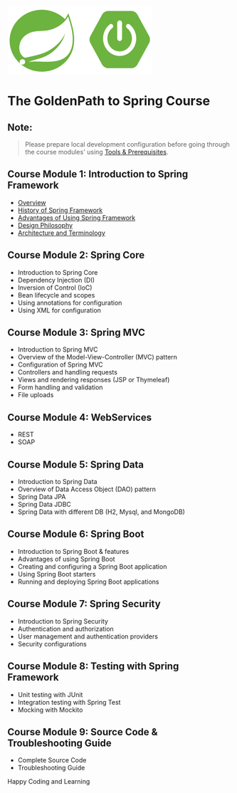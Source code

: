 ![Image](./images/SpringLogo.png "SpringFramework")

# The GoldenPath to Spring Course

## Note: 
> Please prepare local development configuration before going through the course modules' using [Tools & Prerequisites](ToolsForTheCourse.md). 

## Course Module 1: Introduction to Spring Framework
* [Overview](./coursemodule1/IntroductionToSpringFramework.md)
* [History of Spring Framework](./coursemodule1/HistoryOfSpringFramework.md)
* [Advantages of Using Spring Framework](./coursemodule1/AdvantagesOfSpringFramework.md)
* [Design Philosophy](./coursemodule1/DesignPhilosophy.md)
* [Architecture and Terminology](./coursemodule1/ArchitectureAndTerminology.md)

## Course Module 2: Spring Core
* Introduction to Spring Core
* Dependency Injection (DI)
* Inversion of Control (IoC)
* Bean lifecycle and scopes
* Using annotations for configuration
* Using XML for configuration

## Course Module 3: Spring MVC
* Introduction to Spring MVC
* Overview of the Model-View-Controller (MVC) pattern
* Configuration of Spring MVC
* Controllers and handling requests
* Views and rendering responses (JSP or Thymeleaf)
* Form handling and validation
* File uploads

## Course Module 4: WebServices
* REST
* SOAP

## Course Module 5: Spring Data
* Introduction to Spring Data
* Overview of Data Access Object (DAO) pattern
* Spring Data JPA
* Spring Data JDBC
* Spring Data with different DB (H2, Mysql, and MongoDB)

## Course Module 6: Spring Boot
* Introduction to Spring Boot & features
* Advantages of using Spring Boot
* Creating and configuring a Spring Boot application
* Using Spring Boot starters
* Running and deploying Spring Boot applications

## Course Module 7: Spring Security
* Introduction to Spring Security
* Authentication and authorization
* User management and authentication providers
* Security configurations

## Course Module 8: Testing with Spring Framework
* Unit testing with JUnit
* Integration testing with Spring Test
* Mocking with Mockito

## Course Module 9: Source Code & Troubleshooting Guide
* Complete Source Code
* Troubleshooting Guide

Happy Coding and Learning
